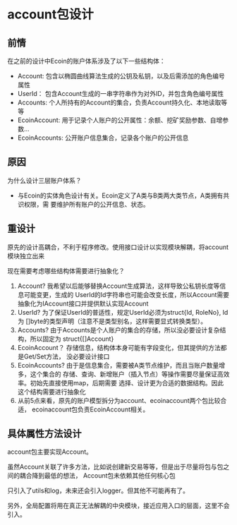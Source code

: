 # account包设计

## 前情

在之前的设计中Ecoin的账户体系涉及了以下一些结构体：

- Account: 包含以椭圆曲线算法生成的公钥及私钥，以及后需添加的角色编号属性
- UserId： 包含Account生成的一串字符串作为对外ID，并包含角色编号属性
- Accounts: 个人所持有的Account的集合，负责Account持久化、本地读取等等
- EcoinAccount: 用于记录个人账户的公开属性：余额、挖矿奖励参数、自增参数... 
- EcoinAccounts: 公开账户信息集合，记录各个账户的公开信息

## 原因

为什么设计三层账户体系？

- 与Ecoin的实体角色设计有关。Ecoin定义了A类与B类两大类节点，A类拥有共识权限，需
要维护所有账户的公开信息、状态。

## 重设计

原先的设计高耦合，不利于程序修改。使用接口设计以实现模块解耦，将account模块独立出来

现在需要考虑哪些结构体需要进行抽象化？

1. Account? 我希望以后能够替换Account生成算法，这样导致公私钥长度等信息可能变更，生成的
UserId的Id字符串也可能会改变长度，所以Account需要抽象化为IAccount接口并提供默认实现Account
2. UserId? 为了保证UserId的普适性，规定UserId必须为struct{Id, RoleNo}, Id为
[]byte的类型声明（注意不是类型别名，这样需要显式转换类型）。
3. Accounts? 由于Accounts是个人账户的集合的存储，所以没必要设计复杂结构，所以固定为
struct{[]Account}
4. EcoinAccount？ 存储信息，结构体本身可能有字段变化，但其提供的方法都是Get/Set方法，
没必要设计接口
5. EcoinAccounts? 由于是信息集合，需要被A类节点维护，而且当账户数量增多，这个集合的
存储、查询、新增账户（插入节点）等操作需要尽量保证高效率。初始先直接使用map，后期需要
选择、设计更为合适的数据结构。因此这个结构需要进行抽象化
6. 从前5点来看，原先的账户模型拆分为account、ecoinaccount两个包比较合适，
ecoinaccount包负责EcoinAccount相关。

## 具体属性方法设计

account包主要实现Account。

虽然Account关联了许多方法，比如说创建新交易等等，但是出于尽量将包与包之间的耦合降到最低的想法，
Account包未依赖其他任何核心包

只引入了utils和log，未来还会引入logger。但其他不可能再有了。

另外，全局配置将用在真正无法解耦的中央模块，接近应用入口的层面，这里不会引入。

### 